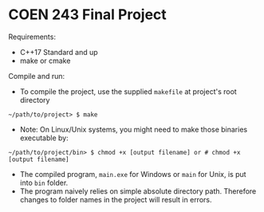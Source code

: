 # COEN 243 Final Project

Requirements:

-   C++17 Standard and up
-   make or cmake

Compile and run:

-   To compile the project, use the supplied `makefile` at project's root directory

```
~/path/to/project> $ make
```

-   Note: On Linux/Unix systems, you might need to make those binaries executable by:

```
~/path/to/project/bin> $ chmod +x [output filename] or # chmod +x [output filename]
```

-   The compiled program, `main.exe` for Windows or `main` for Unix, is put into `bin` folder.
-   The program naively relies on simple absolute directory path. Therefore changes to folder names in the project will result in errors.
